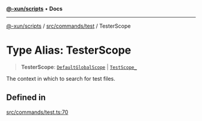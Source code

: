 [**@-xun/scripts**](../../../../README.md) • **Docs**

***

[@-xun/scripts](../../../../README.md) / [src/commands/test](../README.md) / TesterScope

# Type Alias: TesterScope

> **TesterScope**: [`DefaultGlobalScope`](../../../configure/enumerations/DefaultGlobalScope.md) \| [`TestScope_`](../enumerations/TestScope.md)

The context in which to search for test files.

## Defined in

[src/commands/test.ts:70](https://github.com/Xunnamius/xscripts/blob/dc527d1504edcd9b99add252bcfe23abb9ef9d78/src/commands/test.ts#L70)
